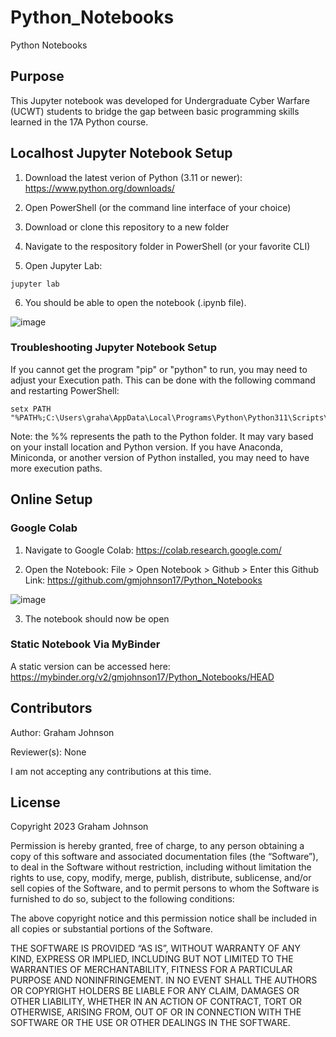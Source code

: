# Python_Notebooks
Python Notebooks

## Purpose
This Jupyter notebook was developed for Undergraduate Cyber Warfare (UCWT) students to bridge the gap between basic programming skills learned in the 17A Python course. 

## Localhost Jupyter Notebook Setup

1. Download the latest verion of Python (3.11 or newer): https://www.python.org/downloads/ 

2. Open PowerShell (or the command line interface of your choice)

3. Download or clone this repository to a new folder

4. Navigate to the respository folder in PowerShell (or your favorite CLI)

5. Open Jupyter Lab:
```
jupyter lab
```

6. You should be able to open the notebook (.ipynb file). 

![image](https://github.com/gmjohnson17/PowerShell-Lab/assets/146036376/fdbc7cc9-2b06-4663-b160-58129fdd0c3f)

### Troubleshooting Jupyter Notebook Setup

If you cannot get the program "pip" or "python" to run, you may need to adjust your Execution path. This can be done with the following command and restarting PowerShell:
```
setx PATH "%PATH%;C:\Users\graha\AppData\Local\Programs\Python\Python311\Scripts\;C:\Users\graha\AppData\Local\Programs\Python\Python311\"
```

Note: the %% represents the path to the Python folder. It may vary based on your install location and Python version. If you have Anaconda, Miniconda, or another version of Python installed, you may need to have more execution paths.

## Online Setup

### Google Colab

1. Navigate to Google Colab: https://colab.research.google.com/

2. Open the Notebook: File > Open Notebook > Github > Enter this Github Link: https://github.com/gmjohnson17/Python_Notebooks

![image](https://github.com/gmjohnson17/PowerShell_to_Python_Exercise/assets/146036376/904f66af-751d-4d95-9883-1a253ae48338)

3. The notebook should now be open

### Static Notebook Via MyBinder

A static version can be accessed here: https://mybinder.org/v2/gmjohnson17/Python_Notebooks/HEAD

## Contributors
Author: Graham Johnson

Reviewer(s): None

I am not accepting any contributions at this time. 

## License 
Copyright 2023 Graham Johnson

Permission is hereby granted, free of charge, to any person obtaining a copy of this software and associated documentation files (the “Software”), to deal in the Software without restriction, including without limitation the rights to use, copy, modify, merge, publish, distribute, sublicense, and/or sell copies of the Software, and to permit persons to whom the Software is furnished to do so, subject to the following conditions:

The above copyright notice and this permission notice shall be included in all copies or substantial portions of the Software.

THE SOFTWARE IS PROVIDED “AS IS”, WITHOUT WARRANTY OF ANY KIND, EXPRESS OR IMPLIED, INCLUDING BUT NOT LIMITED TO THE WARRANTIES OF MERCHANTABILITY, FITNESS FOR A PARTICULAR PURPOSE AND NONINFRINGEMENT. IN NO EVENT SHALL THE AUTHORS OR COPYRIGHT HOLDERS BE LIABLE FOR ANY CLAIM, DAMAGES OR OTHER LIABILITY, WHETHER IN AN ACTION OF CONTRACT, TORT OR OTHERWISE, ARISING FROM, OUT OF OR IN CONNECTION WITH THE SOFTWARE OR THE USE OR OTHER DEALINGS IN THE SOFTWARE.
